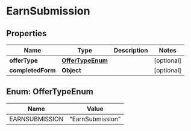 
# EarnSubmission

## Properties
Name | Type | Description | Notes
------------ | ------------- | ------------- | -------------
**offerType** | [**OfferTypeEnum**](#OfferTypeEnum) |  |  [optional]
**completedForm** | **Object** |  |  [optional]



<a name="OfferTypeEnum"></a>
## Enum: OfferTypeEnum
Name | Value
---- | -----
EARNSUBMISSION | &quot;EarnSubmission&quot;



